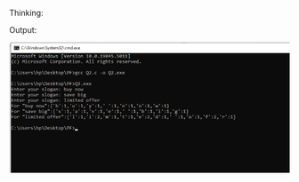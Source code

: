 Thinking:

Output:


![Q2 output](https://github.com/Areeba2024/k240005/blob/e1c5b33159598dd6c4c6b4a9cd8115859f617974/PF%20Theory%20Assignment/Assignment%202/Q2/Q2%20output.png)

